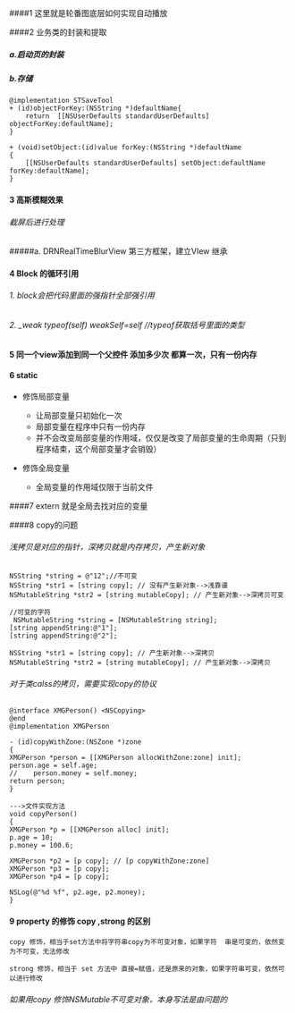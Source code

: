 ####1 这里就是轮番图底层如何实现自动播放

####2 业务类的封装和提取

##### a.启动页的封装
##### b.存储
```
@implementation STSaveTool
+ (id)objectForKey:(NSString *)defaultName{
    return  [[NSUserDefaults standardUserDefaults] objectForKey:defaultName];
}

+ (void)setObject:(id)value forKey:(NSString *)defaultName
{
    [[NSUserDefaults standardUserDefaults] setObject:defaultName forKey:defaultName];
}
```
#### 3 高斯模糊效果
###### 截屏后进行处理 
#####a. DRNRealTimeBlurView 第三方框架，建立VIew 继承

#### 4 Block 的循环引用
###### 1. block会把代码里面的强指针全部强引用
###### 2. _weak typeof(self) weakSelf=self //typeof获取括号里面的类型

#### 5 同一个view添加到同一个父控件 添加多少次 都算一次，只有一份内存

#### 6 static
 - 修饰局部变量
    * 让局部变量只初始化一次
    * 局部变量在程序中只有一份内存
    * 并不会改变局部变量的作用域，仅仅是改变了局部变量的生命周期（只到程序结束，这个局部变量才会销毁）

 - 修饰全局变量
    * 全局变量的作用域仅限于当前文件

####7 extern 就是全局去找对应的变量

####8 copy的问题
###### 浅拷贝是对应的指针，深拷贝就是内存拷贝，产生新对象
    NSString *string = @"12";//不可变
    NSString *str1 = [string copy]; // 没有产生新对象-->浅靠谱
    NSMutableString *str2 = [string mutableCopy]; // 产生新对象-->深拷贝可变
    
    //可变的字符
     NSMutableString *string = [NSMutableString string];
    [string appendString:@"1"];
    [string appendString:@"2"];
    
    NSString *str1 = [string copy]; // 产生新对象-->深拷贝
    NSMutableString *str2 = [string mutableCopy]; // 产生新对象-->深拷贝
    
###### 对于类calss的拷贝，需要实现copy的协议
    @interface XMGPerson() <NSCopying>
    @end
    @implementation XMGPerson

    - (id)copyWithZone:(NSZone *)zone
    {
    XMGPerson *person = [[XMGPerson allocWithZone:zone] init];
    person.age = self.age;
    //    person.money = self.money;
    return person;
    }    
    
    --->文件实现方法
    void copyPerson()
    {
    XMGPerson *p = [[XMGPerson alloc] init];
    p.age = 10;
    p.money = 100.6;
    
    XMGPerson *p2 = [p copy]; // [p copyWithZone:zone]
    XMGPerson *p3 = [p copy];
    XMGPerson *p4 = [p copy];
    
    NSLog(@"%d %f", p2.age, p2.money);
    }
####  9 property 的修饰 copy ,strong 的区别
    copy 修饰，相当于set方法中将字符串copy为不可变对象，如果字符  串是可变的，依然变为不可变，无法修改
 
    strong 修饰，相当于 set 方法中 直接=赋值，还是原来的对象，如果字符串可变，依然可以进行修改
    
###### 如果用copy 修饰NSMutable不可变对象，本身写法是由问题的 

      
    